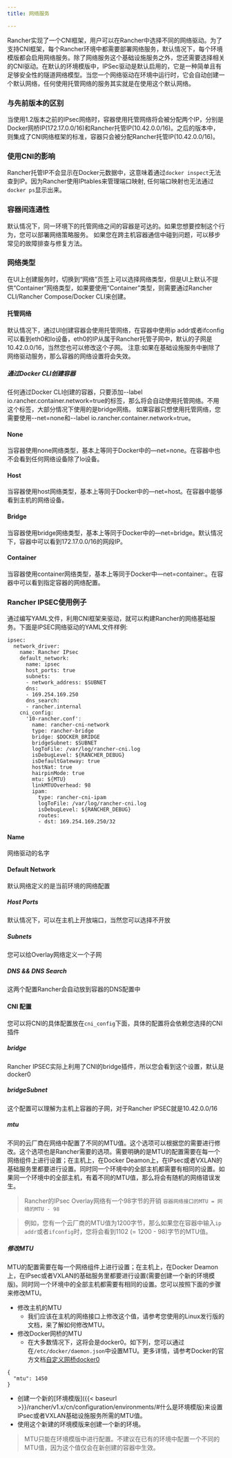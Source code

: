 ```yaml
---
title: 网络服务

---
```


Rancher实现了一个CNI框架，用户可以在Rancher中选择不同的网络驱动。为了支持CNI框架，每个Rancher环境中都需要部署网络服务，默认情况下，每个环境模版都会启用网络服务。除了网络服务这个基础设施服务之外，您还需要选择相关的CNI驱动。在默认的环境模版中，IPSec驱动是默认启用的，它是一种简单且有足够安全性的隧道网络模型。当您一个网络驱动在环境中运行时，它会自动创建一个默认网络，任何使用托管网络的服务其实就是在使用这个默认网络。

### 与先前版本的区别
当使用1.2版本之前的IPsec网络时，容器使用托管网络将会被分配两个IP，分别是Docker网桥IP(172.17.0.0/16)和Rancher托管IP(10.42.0.0/16)。之后的版本中，则集成了CNI网络框架的标准，容器只会被分配Rancher托管IP(10.42.0.0/16)。

### 使用CNI的影响
Rancher托管IP不会显示在Docker元数据中，这意味着通过`docker inspect`无法查到IP。因为Rancher使用IPtables来管理端口映射, 任何端口映射也无法通过`docker ps`显示出来。

### 容器间连通性
默认情况下，同一环境下的托管网络之间的容器是可达的。如果您想要控制这个行为，您可以部署网络策略服务。
如果您在跨主机容器通信中碰到问题，可以移步常见的故障排查与修复方法。

### 网络类型
在UI上创建服务时，切换到“网络”页签上可以选择网络类型，但是UI上默认不提供“Container”网络类型，如果要使用“Container”类型，则需要通过Rancher CLI/Rancher Compose/Docker CLI来创建。

#### 托管网络
默认情况下，通过UI创建容器会使用托管网络，在容器中使用ip addr或者ifconfig可以看到eth0和lo设备，eth0的IP从属于Rancher托管子网中，默认的子网是10.42.0.0/16，当然您也可以修改这个子网。
注意:如果在基础设施服务中删除了网络驱动服务，那么容器的网络设置将会失效。

##### 通过Docker CLI创建容器
任何通过Docker CLI创建的容器，只要添加--label io.rancher.container.network=true的标签，那么将会自动使用托管网络。不用这个标签，大部分情况下使用的是bridge网络。
如果容器只想使用托管网络，您需要使用--net=none和--label io.rancher.container.network=true。

#### None
当容器使用none网络类型，基本上等同于Docker中的—net=none。在容器中也不会看到任何网络设备除了lo设备。

#### Host
当容器使用host网络类型，基本上等同于Docker中的—net=host。在容器中能够看到主机的网络设备。

#### Bridge
当容器使用bridge网络类型，基本上等同于Docker中的—net=bridge。默认情况下，容器中可以看到172.17.0.0/16的网段IP。

#### Container
当容器使用container网络类型，基本上等同于Docker中—net=container:<CONTAINER>。在容器中可以看到指定容器的网络配置。

### Rancher IPSEC使用例子
通过编写YAML文件，利用CNI框架来驱动，就可以构建Rancher的网络基础服务。下面是IPSEC网络驱动的YAML文件样例:
```
ipsec:
  network_driver:
    name: Rancher IPsec
    default_network:
      name: ipsec
      host_ports: true
      subnets:
      - network_address: $SUBNET
      dns:
      - 169.254.169.250
      dns_search:
      - rancher.internal
    cni_config:
      '10-rancher.conf':
        name: rancher-cni-network
        type: rancher-bridge
        bridge: $DOCKER_BRIDGE
        bridgeSubnet: $SUBNET
        logToFile: /var/log/rancher-cni.log
        isDebugLevel: ${RANCHER_DEBUG}
        isDefaultGateway: true
        hostNat: true
        hairpinMode: true
        mtu: ${MTU}
        linkMTUOverhead: 98
        ipam:
          type: rancher-cni-ipam
          logToFile: /var/log/rancher-cni.log
          isDebugLevel: ${RANCHER_DEBUG}
          routes:
          - dst: 169.254.169.250/32
```

#### Name
网络驱动的名字

#### Default Network
默认网络定义的是当前环境的网络配置

##### Host Ports
默认情况下，可以在主机上开放端口，当然您可以选择不开放

##### Subnets
您可以给Overlay网络定义一个子网

##### DNS && DNS Search
这两个配置Rancher会自动放到容器的DNS配置中

#### CNI 配置
您可以将CNI的具体配置放在`cni_config`下面，具体的配置将会依赖您选择的CNI插件

##### bridge
Rancher IPSEC实际上利用了CNI的bridge插件，所以您会看到这个设置，默认是docker0

##### bridgeSubnet
这个配置可以理解为主机上容器的子网，对于Rancher IPSEC就是10.42.0.0/16

##### mtu

不同的云厂商在网络中配置了不同的MTU值。这个选项可以根据您的需要进行修改。这个选项也是Rancher需要的选项。需要明确的是MTU的配置需要在每一个网络组件上进行设置；在主机上，在Docker Deamon上，在IPsec或者VXLAN的基础服务里都要进行设置。同时同一个环境中的全部主机都需要有相同的设置。如果同一个环境中的全部主机，有着不同的MTU值，那么将会有随机的网络错误发生。

> Rancher的IPsec Overlay网络有一个98字节的开销
> `容器网络接口的MTU = 网络的MTU - 98`

> 例如，您有一个云厂商的MTU值为1200字节，那么如果您在容器中输入`ip addr`或者`ifconfig`时，您将会看到1102 (= 1200 - 98)字节的MTU值。

##### 修改MTU

MTU的配置需要在每一个网络组件上进行设置；在主机上，在Docker Deamon上，在IPsec或者VXLAN的基础服务里都要进行设置(需要创建一个新的环境模版)。同时同一个环境中的全部主机都需要有相同的设置。您可以按照下面的步骤来修改MTU。

* 修改主机的MTU
  * 我们应该在主机的网络接口上修改这个值，请参考您使用的Linux发行版的文档，来了解如何修改MTU。
* 修改Docker网桥的MTU
  * 在大多数情况下，这将会是docker0。如下列，您可以通过在`/etc/docker/daemon.json`中设置MTU。更多详情，请参考Docker的官方文档[自定义网桥docker0](https://docs.docker.com/engine/userguide/networking/default_network/custom-docker0/)

```
{
  "mtu": 1450
}
```

* 创建一个新的[环境模版]({{< baseurl >}}/rancher/v1.x/cn/configuration/environments/#什么是环境模版)来设置IPsec或者VXLAN基础设施服务所需的MTU值。
* 使用这个新建的环境模版来创建一个新的环境。

> MTU只能在环境模版中进行配置。不建议在已有的环境中配置一个不同的MTU值，因为这个值仅会在新创建的容器中生效。
